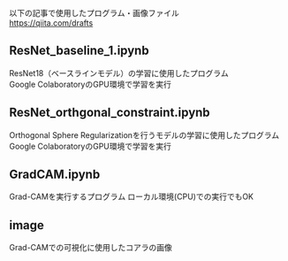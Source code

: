 以下の記事で使用したプログラム・画像ファイル  
https://qiita.com/drafts  

## ResNet_baseline_1.ipynb  
ResNet18（ベースラインモデル）の学習に使用したプログラム  
Google ColaboratoryのGPU環境で学習を実行　　

## ResNet_orthgonal_constraint.ipynb
Orthogonal Sphere Regularizationを行うモデルの学習に使用したプログラム  
Google ColaboratoryのGPU環境で学習を実行  

## GradCAM.ipynb
Grad-CAMを実行するプログラム
ローカル環境(CPU)での実行でもOK  

## image
Grad-CAMでの可視化に使用したコアラの画像


